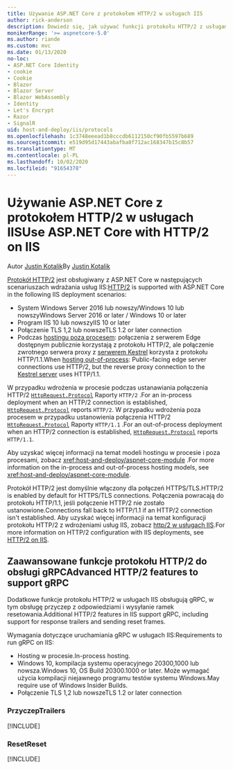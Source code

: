 ```yaml
---
title: Używanie ASP.NET Core z protokołem HTTP/2 w usługach IIS
author: rick-anderson
description: Dowiedz się, jak używać funkcji protokołu HTTP/2 z usługami IIS.
monikerRange: '>= aspnetcore-5.0'
ms.author: riande
ms.custom: mvc
ms.date: 01/13/2020
no-loc:
- ASP.NET Core Identity
- cookie
- Cookie
- Blazor
- Blazor Server
- Blazor WebAssembly
- Identity
- Let's Encrypt
- Razor
- SignalR
uid: host-and-deploy/iis/protocols
ms.openlocfilehash: 1c3748eeead1b8cccdb6112150cf90fb5597b689
ms.sourcegitcommit: e519d95d17443abafba8f712ac168347b15c8b57
ms.translationtype: MT
ms.contentlocale: pl-PL
ms.lasthandoff: 10/02/2020
ms.locfileid: "91654378"
---
```

# <a name="use-aspnet-core-with-http2-on-iis"></a><span data-ttu-id="604d8-103">Używanie ASP.NET Core z protokołem HTTP/2 w usługach IIS</span><span class="sxs-lookup"><span data-stu-id="604d8-103">Use ASP.NET Core with HTTP/2 on IIS</span></span>

<span data-ttu-id="604d8-104">Autor [Justin Kotalik](https://github.com/jkotalik)</span><span class="sxs-lookup"><span data-stu-id="604d8-104">By [Justin Kotalik](https://github.com/jkotalik)</span></span>

<span data-ttu-id="604d8-105">[Protokół HTTP/2](https://httpwg.org/specs/rfc7540.html) jest obsługiwany z ASP.NET Core w następujących scenariuszach wdrażania usług IIS:</span><span class="sxs-lookup"><span data-stu-id="604d8-105">[HTTP/2](https://httpwg.org/specs/rfc7540.html) is supported with ASP.NET Core in the following IIS deployment scenarios:</span></span>

* <span data-ttu-id="604d8-106">System Windows Server 2016 lub nowszy/Windows 10 lub nowszy</span><span class="sxs-lookup"><span data-stu-id="604d8-106">Windows Server 2016 or later / Windows 10 or later</span></span>
* <span data-ttu-id="604d8-107">Program IIS 10 lub nowszy</span><span class="sxs-lookup"><span data-stu-id="604d8-107">IIS 10 or later</span></span>
* <span data-ttu-id="604d8-108">Połączenie TLS 1,2 lub nowsze</span><span class="sxs-lookup"><span data-stu-id="604d8-108">TLS 1.2 or later connection</span></span>
* <span data-ttu-id="604d8-109">Podczas [hostingu poza procesem](xref:host-and-deploy/iis/index#out-of-process-hosting-model): połączenia z serwerem Edge dostępnym publicznie korzystają z protokołu HTTP/2, ale połączenie zwrotnego serwera proxy z [serwerem Kestrel](xref:fundamentals/servers/kestrel) korzysta z protokołu HTTP/1.1.</span><span class="sxs-lookup"><span data-stu-id="604d8-109">When [hosting out-of-process](xref:host-and-deploy/iis/index#out-of-process-hosting-model): Public-facing edge server connections use HTTP/2, but the reverse proxy connection to the [Kestrel server](xref:fundamentals/servers/kestrel) uses HTTP/1.1.</span></span>

<span data-ttu-id="604d8-110">W przypadku wdrożenia w procesie podczas ustanawiania połączenia HTTP/2 [`HttpRequest.Protocol`](xref:Microsoft.AspNetCore.Http.HttpRequest.Protocol*) Raporty `HTTP/2` .</span><span class="sxs-lookup"><span data-stu-id="604d8-110">For an in-process deployment when an HTTP/2 connection is established, [`HttpRequest.Protocol`](xref:Microsoft.AspNetCore.Http.HttpRequest.Protocol*) reports `HTTP/2`.</span></span> <span data-ttu-id="604d8-111">W przypadku wdrożenia poza procesem w przypadku ustanowienia połączenia HTTP/2 [`HttpRequest.Protocol`](xref:Microsoft.AspNetCore.Http.HttpRequest.Protocol*) Raporty `HTTP/1.1` .</span><span class="sxs-lookup"><span data-stu-id="604d8-111">For an out-of-process deployment when an HTTP/2 connection is established, [`HttpRequest.Protocol`](xref:Microsoft.AspNetCore.Http.HttpRequest.Protocol*) reports `HTTP/1.1`.</span></span>

<span data-ttu-id="604d8-112">Aby uzyskać więcej informacji na temat modeli hostingu w procesie i poza procesami, zobacz <xref:host-and-deploy/aspnet-core-module> .</span><span class="sxs-lookup"><span data-stu-id="604d8-112">For more information on the in-process and out-of-process hosting models, see <xref:host-and-deploy/aspnet-core-module>.</span></span>

<span data-ttu-id="604d8-113">Protokół HTTP/2 jest domyślnie włączony dla połączeń HTTPS/TLS.</span><span class="sxs-lookup"><span data-stu-id="604d8-113">HTTP/2 is enabled by default for HTTPS/TLS connections.</span></span> <span data-ttu-id="604d8-114">Połączenia powracają do protokołu HTTP/1.1, jeśli połączenie HTTP/2 nie zostało ustanowione.</span><span class="sxs-lookup"><span data-stu-id="604d8-114">Connections fall back to HTTP/1.1 if an HTTP/2 connection isn't established.</span></span> <span data-ttu-id="604d8-115">Aby uzyskać więcej informacji na temat konfiguracji protokołu HTTP/2 z wdrożeniami usług IIS, zobacz [http/2 w usługach IIS](/iis/get-started/whats-new-in-iis-10/http2-on-iis).</span><span class="sxs-lookup"><span data-stu-id="604d8-115">For more information on HTTP/2 configuration with IIS deployments, see [HTTP/2 on IIS](/iis/get-started/whats-new-in-iis-10/http2-on-iis).</span></span>

## <a name="advanced-http2-features-to-support-grpc"></a><span data-ttu-id="604d8-116">Zaawansowane funkcje protokołu HTTP/2 do obsługi gRPC</span><span class="sxs-lookup"><span data-stu-id="604d8-116">Advanced HTTP/2 features to support gRPC</span></span>

<span data-ttu-id="604d8-117">Dodatkowe funkcje protokołu HTTP/2 w usługach IIS obsługują gRPC, w tym obsługę przyczep z odpowiedziami i wysyłanie ramek resetowania.</span><span class="sxs-lookup"><span data-stu-id="604d8-117">Additional HTTP/2 features in IIS support gRPC, including support for response trailers and sending reset frames.</span></span>

<span data-ttu-id="604d8-118">Wymagania dotyczące uruchamiania gRPC w usługach IIS:</span><span class="sxs-lookup"><span data-stu-id="604d8-118">Requirements to run gRPC on IIS:</span></span>

* <span data-ttu-id="604d8-119">Hosting w procesie.</span><span class="sxs-lookup"><span data-stu-id="604d8-119">In-process hosting.</span></span>
* <span data-ttu-id="604d8-120">Windows 10, kompilacja systemu operacyjnego 20300,1000 lub nowsza.</span><span class="sxs-lookup"><span data-stu-id="604d8-120">Windows 10, OS Build 20300.1000 or later.</span></span> <span data-ttu-id="604d8-121">Może wymagać użycia kompilacji niejawnego programu testów systemu Windows.</span><span class="sxs-lookup"><span data-stu-id="604d8-121">May require use of Windows Insider Builds.</span></span>
* <span data-ttu-id="604d8-122">Połączenie TLS 1,2 lub nowsze</span><span class="sxs-lookup"><span data-stu-id="604d8-122">TLS 1.2 or later connection</span></span>

### <a name="trailers"></a><span data-ttu-id="604d8-123">Przyczep</span><span class="sxs-lookup"><span data-stu-id="604d8-123">Trailers</span></span>

[!INCLUDE[](~/includes/trailers.md)]

### <a name="reset"></a><span data-ttu-id="604d8-124">Reset</span><span class="sxs-lookup"><span data-stu-id="604d8-124">Reset</span></span>

[!INCLUDE[](~/includes/reset.md)]
